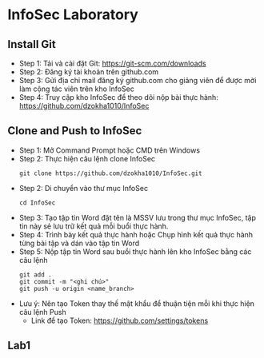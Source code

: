 # InfoSec Laboratory
## Install Git
- Step 1: Tải và cài đặt Git: https://git-scm.com/downloads
- Step 2: Đăng ký tài khoản trên github.com
- Step 3: Gửi địa chỉ mail đăng ký github.com cho giảng viên để được mời làm cộng tác viên trên kho InfoSec
- Step 4: Truy cập kho InfoSec để theo dõi nộp bài thực hành: https://github.com/dzokha1010/InfoSec
## Clone and Push to InfoSec
- Step 1: Mở Command Prompt hoặc CMD trên Windows
- Step 2: Thực hiện câu lệnh clone InfoSec
  ```
  git clone https://github.com/dzokha1010/InfoSec.git
  ```
- Step 2: Di chuyển vào thư mục InfoSec
  ```
  cd InfoSec
  ```
- Step 3: Tạo tập tin Word đặt tên là MSSV lưu trong thư mục InfoSec, tập tin này sẻ lưu trữ kết quả mỗi buổi thực hành.
- Step 4: Trình bày kết quả thực hành hoặc Chụp hình kết quả thực hành từng bài tập và dán vào tập tin Word
- Step 5: Nộp tập tin Word sau buổi thực hành lên kho InfoSec bằng các câu lệnh
  ```
  git add .  
  git commit -m "<ghi chú>"  
  git push -u origin <name_branch>
  ```
- Lưu ý: Nên tạo Token thay thế mật khẩu để thuận tiện mỗi khi thực hiện câu lệnh Push
  - Link để tạo Token: https://github.com/settings/tokens
## Lab1
